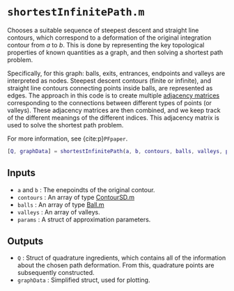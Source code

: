 # `shortestInfinitePath.m`

Chooses a suitable sequence of steepest descent and straight line contours, which correspond to a deformation of the original integration contour from $a$ to $b$. This is done by representing the key topological properties of known quantities as a graph, and then solving a shortest
 path problem.

Specifically, for this graph:
balls, exits, entrances, endpoints and valleys are interpreted as nodes. Steepest descent contours (finite or infinite), and straight line contours connecting points inside balls, are represented as edges.
 The approach in this code is to create multiple [adjacency matrices](https://en.wikipedia.org/wiki/Adjacency_matrix) corresponding to the connections between different types of points (or
 valleys). These adjacency matrices are then combined, and we keep track
 of the different meanings of the different indices. This adjacency matrix
 is used to solve the shortest path problem.

 For more information, see {cite:p}`PFpaper`.

```matlab
[Q, graphData] = shortestInfinitePath(a, b, contours, balls, valleys, params)
```

## Inputs

* `a` and `b` : The enepoindts of the original contour.
* `contours` : An array of type [ContourSD.m](ContourSD.md)
* `balls` : An array of type [Ball.m](Ball.md)
* `valleys` : An array of valleys.
* `params` : A struct of approximation parameters.

## Outputs

* `Q` : Struct of quadrature ingredients, which contains all of the information about the chosen path deformation. From this, quadrature points are subsequently constructed.
* `graphData` : Simplified struct, used for plotting.